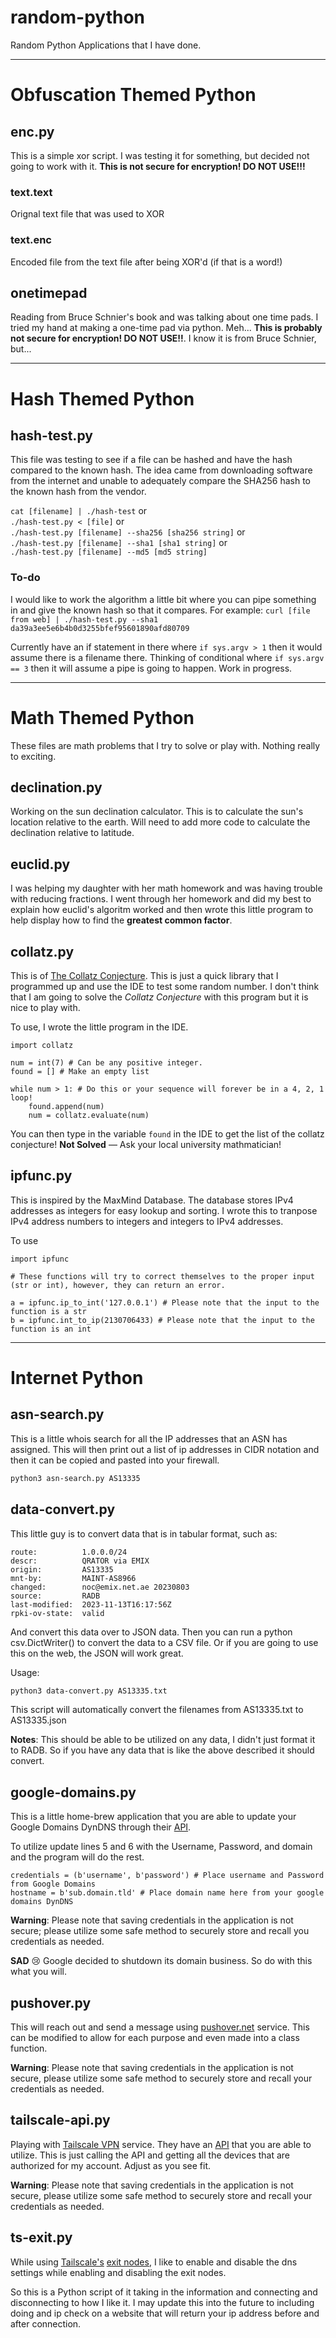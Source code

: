 # random-python

Random Python Applications that I have done.

---

# Obfuscation Themed Python

## enc.py

This is a simple xor script.  I was testing it for something, but decided not going to work with it.
**This is not secure for encryption!  DO NOT USE!!!**

### text.text
Orignal text file that was used to XOR

### text.enc
Encoded file from the text file after being XOR'd (if that is a word!)

## onetimepad

Reading from Bruce Schnier's book and was talking about one time pads.  I tried my hand at making a one-time pad via python.  Meh...
**This is probably not secure for encryption! DO NOT USE!!**. I know it is from Bruce Schnier, but...

---

# Hash Themed Python
## hash-test.py
This file was testing to see if a file can be hashed and have the hash compared to the known hash.  The idea came from downloading software from the internet and unable to adequately compare the SHA256 hash to the known hash from the vendor.

`cat [filename] | ./hash-test` or  
`./hash-test.py < [file]` or  
`./hash-test.py [filename] --sha256 [sha256 string]` or  
`./hash-test.py [filename] --sha1 [sha1 string]` or   
`./hash-test.py [filename] --md5 [md5 string]`

### To-do
I would like to work the algorithm a little bit where you can pipe something in and give the known hash so that it compares.  For example:
`curl [file from web] | ./hash-test.py --sha1 da39a3ee5e6b4b0d3255bfef95601890afd80709`

Currently have an if statement in there where `if sys.argv > 1` then it would assume there is a filename there.  Thinking of conditional where `if sys.argv == 3` then it will assume a pipe is going to happen.  Work in progress.

---

# Math Themed Python

These files are math problems that I try to solve or play with.  Nothing really to exciting.

## declination.py

Working on the sun declination calculator.  This is to calculate the sun's location relative to the earth.  Will need to add more code to calculate the declination relative to latitude.

## euclid.py

I was helping my daughter with her math homework and was having trouble with reducing fractions.  I went through her homework and did my best to explain how euclid's algoritm worked and then wrote this little program to help display how to find the **greatest common factor**.

## collatz.py

This is of [The Collatz Conjecture](https://en.wikipedia.org/wiki/Collatz_conjecture).  This is just a quick library that I programmed up and use the IDE to test some random number.  I don't think that I am going to solve the *Collatz Conjecture* with this program but it is nice to play with.

To use, I wrote the little program in the IDE.

```python3
import collatz

num = int(7) # Can be any positive integer.
found = [] # Make an empty list

while num > 1: # Do this or your sequence will forever be in a 4, 2, 1 loop!
    found.append(num)
    num = collatz.evaluate(num)
```

You can then type in the variable `found` in the IDE to get the list of the collatz conjecture!  **Not Solved** — Ask your local university mathmatician!

## ipfunc.py

This is inspired by the MaxMind Database.  The database stores IPv4 addresses as integers for easy lookup and sorting.  I wrote this to tranpose IPv4 address numbers to integers and integers to IPv4 addresses.

To use
```python3
import ipfunc

# These functions will try to correct themselves to the proper input (str or int), however, they can return an error.

a = ipfunc.ip_to_int('127.0.0.1') # Please note that the input to the function is a str
b = ipfunc.int_to_ip(2130706433) # Please note that the input to the function is an int
```

---

# Internet Python

## asn-search.py

This is a little whois search for all the IP addresses that an ASN has assigned.  This will then print out a list of ip addresses in CIDR notation and then it can be copied and pasted into your firewall.

```bash
python3 asn-search.py AS13335
```

## data-convert.py

This little guy is to convert data that is in tabular format, such as:

```
route:          1.0.0.0/24
descr:          QRATOR via EMIX
origin:         AS13335
mnt-by:         MAINT-AS8966
changed:        noc@emix.net.ae 20230803
source:         RADB
last-modified:  2023-11-13T16:17:56Z
rpki-ov-state:  valid
```

And convert this data over to JSON data.  Then you can run a python csv.DictWriter() to convert the data to a CSV file.  Or if you are going to use this on the web, the JSON will work great.

Usage:

```bash
python3 data-convert.py AS13335.txt
```

This script will automatically convert the filenames from AS13335.txt to AS13335.json

**Notes**: This should be able to be utilized on any data, I didn't just format it to RADB.  So if you have any data that is like the above described it should convert.

## google-domains.py

This is a little home-brew application that you are able to update your Google Domains DynDNS through their [API](https://support.google.com/domains/answer/6147083?hl=en#zippy=%2Cuse-the-api-to-update-your-dynamic-dns-record).

To utilize update lines 5 and 6 with the Username, Password, and domain and the program will do the rest.

```python3
credentials = (b'username', b'password') # Place username and Password from Google Domains
hostname = b'sub.domain.tld' # Place domain name here from your google domains DynDNS
```

**Warning**: Please note that saving credentials in the application is not secure; please utilize some safe method to securely store and recall you credentials as needed.

**SAD** 😢 Google decided to shutdown its domain business.  So do with this what you will.

## pushover.py

This will reach out and send a message using [pushover.net](https://www.pushover.net) service.  This can be modified to allow for each purpose and even made into a class function.

**Warning**: Please note that saving credentials in the application is not secure, please utilize some safe method to securely store and recall your credentials as needed.

## tailscale-api.py

Playing with [Tailscale VPN](https://tailscale.com/) service.  They have an [API](https://github.com/tailscale/tailscale/blob/main/api.md) that you are able to utilize.  This is just calling the API and getting all the devices that are authorized for my account.  Adjust as you see fit.

**Warning**: Please note that saving credentials in the application is not secure, please utilize some safe method to securely store and recall your credentials as needed.

## ts-exit.py

While using [Tailscale's](https://tailscale.com) [exit nodes](https://tailscale.com/kb/1103/exit-nodes), I like to enable and disable the dns settings while enabling and disabling the exit nodes.

So this is a Python script of it taking in the information and connecting and disconnecting to how I like it.  I may update this into the future to including doing and ip check on a website that will return your ip address before and after connection.
